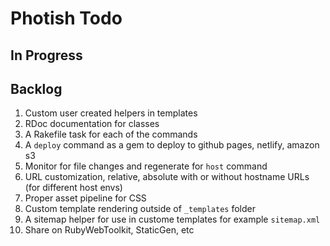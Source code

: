 # Photish Todo

## In Progress

## Backlog

1. Custom user created helpers in templates
1. RDoc documentation for classes
1. A Rakefile task for each of the commands
1. A `deploy` command as a gem to deploy to github pages, netlify, amazon s3
1. Monitor for file changes and regenerate for `host` command
1. URL customization, relative, absolute with or without hostname URLs (for
   different host envs)
1. Proper asset pipeline for CSS
1. Custom template rendering outside of `_templates` folder
1. A sitemap helper for use in custome templates for example `sitemap.xml`
1. Share on RubyWebToolkit, StaticGen, etc
